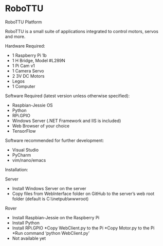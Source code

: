 # RoboTTU

RoboTTU Platform

RoboTTU is a small suite of applications integrated to control motors, servos and more. 

Hardware Required:
* 1 Raspberry Pi 1b
* 1 H Bridge, Model #L289N
* 1 Pi Cam v1
* 1 Camera Servo
* 2 3V DC Motors
* Legos
* 1 Computer

Software Required (latest version unless otherwise specified):
* Raspbian-Jessie OS
* Python
* RPi.GPIO
* Windows Server (.NET Framework and IIS is included)
* Web Browser of your choice
* TensorFlow

Software recommended for further development:
* Visual Studio
* PyCharm
* vim/nano/emacs

Installation:

Server
* Install Windows Server on the server
* Copy files from WebInterface folder on GitHub to the server’s web root folder (default is C:\inetpub\wwwroot)

Rover
* Install Raspbian-Jessie on the Raspberry Pi
* Install Python
* Install RPi.GPIO
*Copy WebClient.py to the Pi
*Copy Motor.py to the Pi
*Run command ‘python WebClient.py’
* Not available yet
